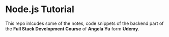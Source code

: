 # Node.js Tutorial

This repo inlcudes some of the notes, code snippets of the backend part of the **Full Stack Development Course** of **Angela Yu** form **Udemy**.